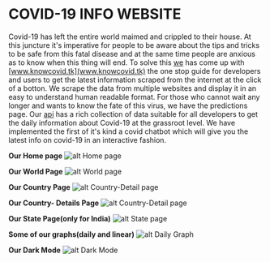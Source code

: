 # COVID-19 INFO WEBSITE

Covid-19 has left the entire world maimed and crippled to their house. At this juncture it's imperative for people to be aware about the tips and tricks to be safe from this fatal disease and at the same time people are anxious as to know when this thing will end. To solve this [we](www.thinkingtomorrow.cf) has come up with [www.knowcovid.tk](www.knowcovid.tk) the one stop guide for developers and users to get the latest information scraped from the internet at the click of a botton. We scrape the data from multiple websites and display it in an easy to understand human readable format. For those who cannot wait any longer and wants to know the fate of this virus, we have the predictions page. Our [api](www.knowcovid.tk/api) has a rich collection of data suitable for all developers to get the daily information about Covid-19 at the grassroot level. We have implemented the first of it's kind a covid chatbot which will give you the latest info on covid-19 in an interactive fashion.

**Our Home page**
![alt Home page](https://github.com/thinking-tomorrow/Covid19/blob/master/images/home.jpg?raw=true)


**Our World Page**
![alt World page](https://github.com/thinking-tomorrow/Covid19/blob/master/images/world.jpg?raw=true)

**Our Country Page**
![alt Country-Detail page](https://github.com/thinking-tomorrow/Covid19/blob/master/images/country.jpg?raw=true)


**Our Country- Details Page**
![alt Country-Detail page](https://github.com/thinking-tomorrow/Covid19/blob/master/images/country-details.jpg?raw=true)

**Our State Page(only for India)**
![alt State page](https://github.com/thinking-tomorrow/Covid19/blob/master/images/state.jpg?raw=true)


**Some of our graphs(daily and linear)**
![alt Daily Graph](https://github.com/thinking-tomorrow/Covid19/blob/master/images/linear_graph.jpg?raw=true)


**Our Dark Mode**
![alt Dark Mode](https://github.com/thinking-tomorrow/Covid19/blob/master/images/dark.jpg?raw=true)
